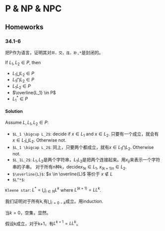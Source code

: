 # P & NP & NPC


## Homeworks

### 34.1-6

把P作为语言，证明其对`并，交，连，补,*`是封闭的。

If $L_1,L_2 \in P$, then

* $L_1 \bigcup L_2 \in P$
* $L_1 \bigcap L_2 \in P$
* $L_1 L_2 \in P$
* $\overline{L_1} \in P$
* $L_1^* \in P$

#### Solution

Assume $L,L_1,L_2 \in P$:

* `$L_1 \bigcup L_2$`: decide if $x \in L_1$ and $x \in L_2$. 只要有一个成立，就会有$x \in L_1 \bigcup L_2$. Otherwise not.
* `$L_1 \bigcap L_2$`: 同上，只要两个都成立，就有$x \in L_1 \bigcap L_2$. Otherwise not.
* `$L_1L_2$`: $L_1,L_2$是两个字符串，$L_1L_2$是把两个连接起来。用$x_{ij}$来表示一个字符串的子串。
对于所有n种k，decide$x_{1k} \in L_1$, $x_{(k+1)n} \in L_2$.
* `$\overline{L}$`: $x \in \overline{L}$ 等价于 $x \notin L$
* `$L^*$`:

`Kleene star`: $L^*=\bigcup_{i\in N}L^k$ where $L^(k+1) = LL^k$.

我们证明对于所有k,有$\bigcup_{i=0-k}$成立。用induction.

当$k=0$，空集，显然。

假设k成立，对于k+1，有$L^{k+1}=LL^k$。
